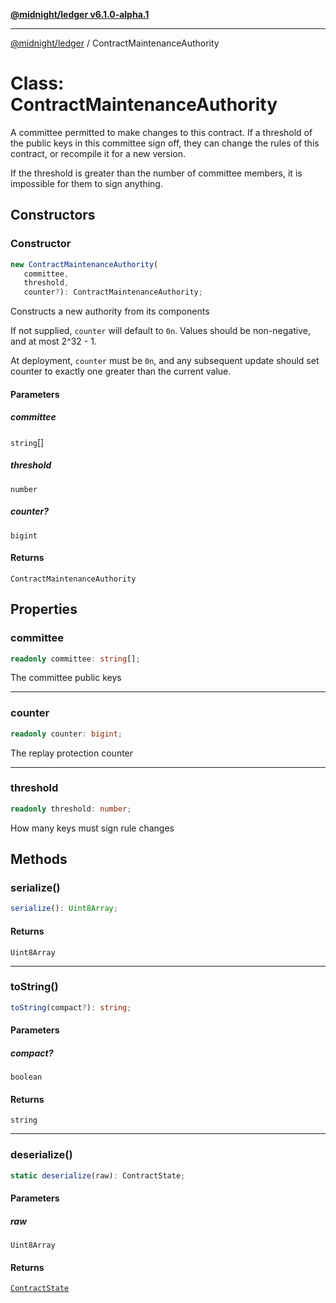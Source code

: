 [**@midnight/ledger v6.1.0-alpha.1**](../README.md)

***

[@midnight/ledger](../globals.md) / ContractMaintenanceAuthority

# Class: ContractMaintenanceAuthority

A committee permitted to make changes to this contract. If a threshold of
the public keys in this committee sign off, they can change the rules of
this contract, or recompile it for a new version.

If the threshold is greater than the number of committee members, it is
impossible for them to sign anything.

## Constructors

### Constructor

```ts
new ContractMaintenanceAuthority(
   committee, 
   threshold, 
   counter?): ContractMaintenanceAuthority;
```

Constructs a new authority from its components

If not supplied, `counter` will default to `0n`. Values should be
non-negative, and at most 2^32 - 1.

At deployment, `counter` must be `0n`, and any subsequent update should
set counter to exactly one greater than the current value.

#### Parameters

##### committee

`string`[]

##### threshold

`number`

##### counter?

`bigint`

#### Returns

`ContractMaintenanceAuthority`

## Properties

### committee

```ts
readonly committee: string[];
```

The committee public keys

***

### counter

```ts
readonly counter: bigint;
```

The replay protection counter

***

### threshold

```ts
readonly threshold: number;
```

How many keys must sign rule changes

## Methods

### serialize()

```ts
serialize(): Uint8Array;
```

#### Returns

`Uint8Array`

***

### toString()

```ts
toString(compact?): string;
```

#### Parameters

##### compact?

`boolean`

#### Returns

`string`

***

### deserialize()

```ts
static deserialize(raw): ContractState;
```

#### Parameters

##### raw

`Uint8Array`

#### Returns

[`ContractState`](ContractState.md)
